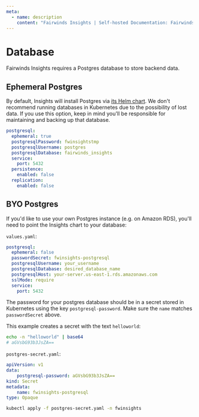 ```yaml
---
meta:
  - name: description
    content: "Fairwinds Insights | Self-hosted Documentation: Fairwinds Insights requires a Postgres database to store backend data"
---
```

# Database
Fairwinds Insights requires a Postgres database to store backend data.

## Ephemeral Postgres
By default, Insights will install Postgres via
[its Helm chart](https://github.com/helm/charts/tree/master/stable/postgresql).
We don't recommend running databases in Kubernetes due to the possibility of lost data.
If you use this option, keep in mind you'll be responsible for maintaining
and backing up that database.

```yaml
postgresql:
  ephemeral: true
  postgresqlPassword: fwinsightstmp
  postgresqlUsername: postgres
  postgresqlDatabase: fairwinds_insights
  service:
    port: 5432
  persistence:
    enabled: false
  replication:
    enabled: false
```

## BYO Postgres
If you'd like to use your own Postgres instance (e.g. on Amazon RDS),
you'll need to point the Insights chart to your database:

`values.yaml`:
```yaml
postgresql:
  ephemeral: false
  passwordSecret: fwinsights-postgresql
  postgresqlUsername: your_username
  postgresqlDatabase: desired_database_name
  postgresqlHost: your-server.us-east-1.rds.amazonaws.com
  sslMode: require
  service:
    port: 5432
```
The password for your postgres database should be in a secret stored in Kubernetes
using the key `postgresql-password`. Make sure the `name` matches `passwordSecret` above.

This example creates a secret with the text `helloworld`:
```bash
echo -n "helloworld" | base64
# aGVsbG93b3JsZA==
```

`postgres-secret.yaml`:
```yaml
apiVersion: v1
data:
    postgresql-password: aGVsbG93b3JsZA==
kind: Secret
metadata:
    name: fwinsights-postgresql
type: Opaque
```
```bash
kubectl apply -f postgres-secret.yaml -n fwinsights
```



